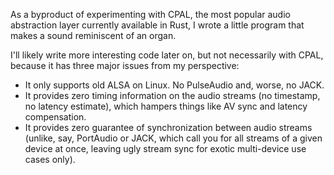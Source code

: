 As a byproduct of experimenting with CPAL, the most popular audio abstraction
layer currently available in Rust, I wrote a little program that makes a sound
reminiscent of an organ.

I'll likely write more interesting code later on, but not necessarily with CPAL,
because it has three major issues from my perspective:

- It only supports old ALSA on Linux. No PulseAudio and, worse, no JACK.
- It provides zero timing information on the audio streams (no timestamp, no
  latency estimate), which hampers things like AV sync and latency compensation.
- It provides zero guarantee of synchronization between audio streams (unlike,
  say, PortAudio or JACK, which call you for all streams of a given device at
  once, leaving ugly stream sync for exotic multi-device use cases only).